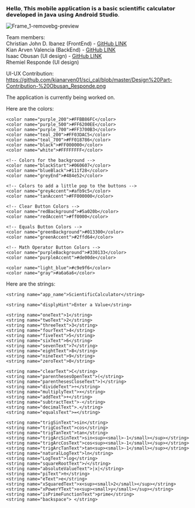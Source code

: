 𝗛𝗲𝗹𝗹𝗼, 𝗧𝗵𝗶𝘀 𝗺𝗼𝗯𝗶𝗹𝗲 𝗮𝗽𝗽𝗹𝗶𝗰𝗮𝘁𝗶𝗼𝗻 𝗶𝘀 𝗮 𝗯𝗮𝘀𝗶𝗰 𝘀𝗰𝗶𝗲𝗻𝘁𝗶𝗳𝗶𝗰 𝗰𝗮𝗹𝗰𝘂𝗹𝗮𝘁𝗼𝗿 𝗱𝗲𝘃𝗲𝗹𝗼𝗽𝗲𝗱 𝗶𝗻 𝗝𝗮𝘃𝗮 𝘂𝘀𝗶𝗻𝗴 𝗔𝗻𝗱𝗿𝗼𝗶𝗱 𝗦𝘁𝘂𝗱𝗶𝗼. 

![Frame_1-removebg-preview](https://github.com/kianarven01/sci_cal/assets/109792510/f431db1d-353d-4ec1-bad0-fbf84033f68d)




Team members:  
    Christian John D. Ibanez (FrontEnd) - [GitHub LINK](https://github.com/siji1007)  
    Kian Arven Valencia (BackEnd) - [GitHub LINK](https://github.com/kianarven01)  
    Isaac Obusan (UI design) - [GitHub LINK](https://github.com/IsaacObusan)  
    Rhemiel Responde (UI design) 

UI-UX Contribution:
    https://github.com/kianarven01/sci_cal/blob/master/Design%20Part-Contribution-%20Obusan_Responde.png




The application is currently being worked on. 

Here are the colors:

    <color name="purple_200">#FFBB86FC</color>
    <color name="purple_500">#FF6200EE</color>
    <color name="purple_700">#FF3700B3</color>
    <color name="teal_200">#FF03DAC5</color>
    <color name="teal_700">#FF018786</color>
    <color name="black">#FF000000</color>
    <color name="white">#FFFFFFFF</color>

    <!-- Colors for the background -->
    <color name="blackStart">#060607</color>
    <color name="blueBlack">#111f28</color>
    <color name="greyEnd">#484e52</color>

    <!-- Colors to add a little pop to the buttons -->
    <color name="greyAccent">#afb9c5</color>
    <color name="tanAccent">#FF000000</color>

    <!-- Clear Button Colors -->
    <color name="redBackground">#5a020b</color>
    <color name="redAccent">#ff0000</color>

    <!-- Equals Button Colors -->
    <color name="greenBackground">#013300</color>
    <color name="greenAccent">#2ffd64</color>

    <!-- Math Operator Button Colors -->
    <color name="purpleBackground">#330133</color>
    <color name="purpleAccent">#de00de</color>

    <color name="light_blue">#c9e9f6</color>
    <color name="gray">#a6a6a6</color>

Here are the strings:

    <string name="app_name">ScientificCalculator</string>

    <string name="displyHint">Enter a Value</string>

    <string name="oneText">1</string>
    <string name="twoText">2</string>
    <string name="threeText">3</string>
    <string name="fourText">4</string>
    <string name="fiveText">5</string>
    <string name="sixText">6</string>
    <string name="sevenText">7</string>
    <string name="eightText">8</string>
    <string name="nineText">9</string>
    <string name="zeroText">0</string>

    <string name="clearText">C</string>
    <string name="parenthesesOpenText">(</string>
    <string name="parenthesesCloseText">)</string>
    <string name="divideText">÷</string>
    <string name="multiplyText">×</string>
    <string name="addText">+</string>
    <string name="subtractText">-</string>
    <string name="decimalText">.</string>
    <string name="equalsText">=</string>

    <string name="trigSinText">sin</string>
    <string name="trigCosText">cos</string>
    <string name="trigTanText">tan</string>
    <string name="trigArcSinText">sin<sup><small>-1</small></sup></string>
    <string name="trigArcCosText">cos<sup><small>-1</small></sup></string>
    <string name="trigArcTanText">tan<sup><small>-1</small></sup></string>
    <string name="naturalLogText">ln</string>
    <string name="LogText">log</string>
    <string name="squareRootText">√</string>
    <string name="absoluteValueText">|x|</string>
    <string name="piText">π</string>
    <string name="eText">e</string>
    <string name="xSquaredText">x<sup><small>2</small></sup></string>
    <string name="xPowerYText">x<sup><small>y</small></sup></string>
    <string name="isPrimeFunctionText">prime</string>
    <string name="backspace"> </string>








    


    
